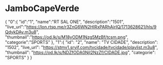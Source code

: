 # JamboCapeVerde
{
  "0":{
  "id":"1",
  "name":"RT SAL ONE",
  "description":"1501",
  "live_url":"https://lon.rtsp.me/r3ZnG6WN2HIRxPARhAirIQ/1713628621/hls/9QdykDAy.m3u8",
  "thumbnail":"https://od.lk/s/M18yODM1Nzg5MzBf/tcsm.png",
  "categorie":"SPORTS"
  },
  "1":{
  "id": "2",
  "name": "TV CIDADE",
  "description": "1502",
  "live_url": "https://stmv1.srvif.com/tvcidade/tvcidade/playlist.m3u8",
  "thumbnail": "https://od.lk/s/NDZfODA0NjI2NzZf/CIDADE.jpg",
  "categorie": "SPORTS"
  }
}
